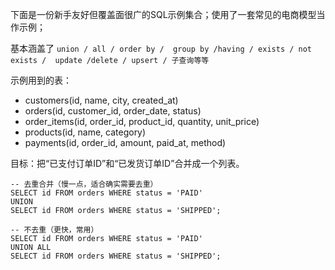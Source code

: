 下面是一份新手友好但覆盖面很广的SQL示例集合；使用了一套常见的电商模型当作示例；

基本涵盖了 `union / all / order by /  group by /having / exists / not exists /  update /delete / upsert / 子查询等等`

示例用到的表：
- customers(id, name, city, created_at)
- orders(id, customer_id, order_date, status)
- order_items(id, order_id, product_id, quantity, unit_price)
- products(id, name, category)
- payments(id, order_id, amount, paid_at, method)

目标：把“已支付订单ID”和“已发货订单ID”合并成一个列表。
```
-- 去重合并（慢一点，适合确实需要去重）
SELECT id FROM orders WHERE status = 'PAID'
UNION
SELECT id FROM orders WHERE status = 'SHIPPED';

-- 不去重（更快，常用）
SELECT id FROM orders WHERE status = 'PAID'
UNION ALL
SELECT id FROM orders WHERE status = 'SHIPPED';
```
